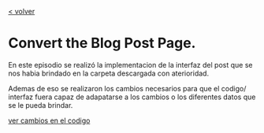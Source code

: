 [< volver](../../README.md)
# Convert the Blog Post Page.

En este episodio se realizó la implementacion de la interfaz del post que se nos habia brindado en la carpeta descargada con aterioridad.

Ademas de eso se realizaron los cambios necesarios para que el codigo/ interfaz fuera capaz de adapatarse a los cambios o los diferentes datos que se le pueda brindar.

[ver cambios en el codigo](https://github.com/wilberthRA/Proyecto-1-Software-Libre/compare/main...master)
